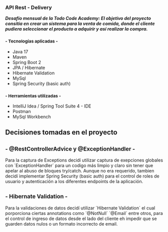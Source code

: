 ### API Rest - Delivery

***Desafio mensual de la Todo Code Academy: El objetivo del proyecto consitia en crear un sistema para la venta de comida, donde 
el cliente pudiera seleccionar el producto a adquirir y así realizar la compra.***

### <sub> - Tecnologías aplicadas - </sub>

- Java 17
- Maven
- Spring Boot 2
- JPA / Hibernate
- Hibernate Validation 
- MySql
- Spring Security (basic auth)

### <sub> - Herramientas utilizadas - </sub>

- IntelliJ Idea / Spring Tool Suite 4 - IDE
- Postman
- MySql Workbench

## Decisiones tomadas en el proyecto

 ## <sub> - @RestControllerAdvice y @ExceptionHandler - </sub>
 
 Para la captura de Exceptions decidí utilizar captura de exepciones globales con ´ExceptionHandler´ para un codigo más limpio y
 claro sin tener que apelar al abuso de bloques try/catch.
  Aunque no era requerido, tambien decidí implementar Spring Security (basic auth) para el control de roles de usuario y autenticación
  a los diferentes endpoints de la aplicación.
  
## <sub> - Hibernate Validation - </sub>

Para la validaciones de datos decidí utilizar ´Hibernate Validation´ el cual porporciona ciertas annotations como ´@NotNull´
´@Email´ entre otros, para el control de ingreso de datos desde el lado del cliente eh impedir que se guarden datos nulos 
o un formato incorrecto de email.
